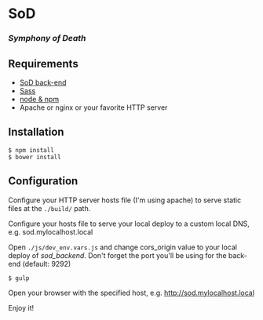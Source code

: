# SoD
### _Symphony of Death_

## Requirements

- [SoD back-end](https://bitbucket.org/diablourbano/sod_backend)
- [Sass](http://sass-lang.com/)
- [node & npm](https://nodejs.org/en/)
- Apache or nginx or your favorite HTTP server

## Installation

```
$ npm install
$ bower install
```

## Configuration

Configure your HTTP server hosts file (I'm using apache) to serve static files at the ```./build/``` path.

Configure your hosts file to serve your local deploy to a custom local DNS, e.g. sod.mylocalhost.local

Open ```./js/dev_env.vars.js``` and change cors_origin value to your local deploy of *sod_backend*. Don't
forget the port you'll be using for the back-end (default: 9292)

```$ gulp```

Open your browser with the specified host, e.g. http://sod.mylocalhost.local

Enjoy it!
